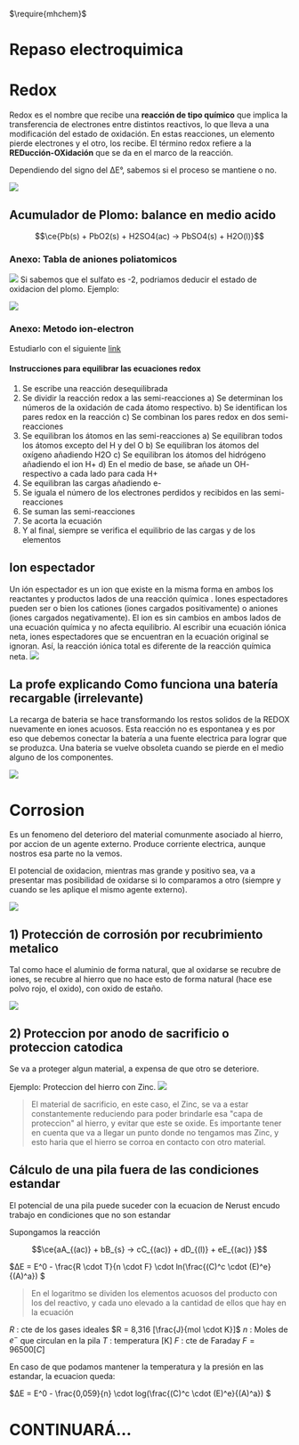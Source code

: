 $\require{mhchem}$
# Repaso electroquimica

# Redox

Redox es el nombre que recibe una **reacción de tipo químico** que implica la transferencia de electrones entre distintos reactivos, lo que lleva a una modificación del estado de oxidación. En estas reacciones, un elemento pierde electrones y el otro, los recibe. El término redox refiere a la **REDucción-OXidación** que se da en el marco de la reacción.

Dependiendo del signo del ΔE°, sabemos si el proceso se mantiene o no.

![](https://i.imgur.com/sRY4CYs.png)

## Acumulador de Plomo: balance en medio acido

$$\ce{Pb(s) + PbO2(s) + H2SO4(ac) -> PbSO4(s) + H2O(l)}$$

### Anexo: Tabla de aniones poliatomicos
![](https://i.imgur.com/vcPYTqO.png)
Si sabemos que el sulfato es -2, podriamos deducir el estado de oxidacion del plomo. Ejemplo:

![](https://i.imgur.com/8DSl5Kq.png)

### Anexo: Metodo ion-electron
Estudiarlo con el siguiente [link](https://www.periodni.com/es/metodo_de_semi-reacciones.php)

#### Instrucciones para equilibrar las ecuaciones redox
1. Se escribe una reacción desequilibrada
2. Se dividir la reacción redox a las semi-reacciones
    a) Se determinan los números de la oxidación de cada átomo respectivo.
    b) Se identifican los pares redox en la reacción
    c) Se combinan los pares redox en dos semi-reacciones
3. Se equilibran los átomos en las semi-reacciones
    a) Se equilibran todos los átomos excepto del H y del O
    b) Se equilibran los átomos del oxígeno añadiendo H2O
    c) Se equilibran los átomos del hidrógeno añadiendo el ion H+
    d) En el medio de base, se añade un OH- respectivo a cada lado para cada H+
4. Se equilibran las cargas añadiendo e-
5. Se iguala el número de los electrones perdidos y recibidos en las semi-reacciones
6. Se suman las semi-reacciones
7. Se acorta la ecuación
8. Y al final, siempre se verifica el equilibrio de las cargas y de los elementos

## Ion espectador
Un ión espectador es un ion que existe en la misma forma en ambos los reactantes y productos lados de una reacción química . Iones espectadores pueden ser o bien los cationes (iones cargados positivamente) o aniones (iones cargados negativamente). El ion es sin cambios en ambos lados de una ecuación química y no afecta equilibrio. Al escribir una ecuación iónica neta, iones espectadores que se encuentran en la ecuación original se ignoran. Así, la reacción iónica total es diferente de la reacción química neta.
![](https://i.imgur.com/AxczZ4r.png)

## La profe explicando Como funciona una batería recargable (irrelevante)

La recarga de bateria se hace transformando los restos solidos de la REDOX nuevamente en iones acuosos. Esta reacción no es espontanea y es por eso que debemos conectar la batería a una fuente electrica para lograr que se produzca. 
Una bateria se vuelve obsoleta cuando se pierde en el medio alguno de los componentes.

![](https://i.imgur.com/FCvfTlo.png)

# Corrosion
Es un fenomeno del deterioro del material comunmente asociado al hierro, por accion de un agente externo. Produce corriente electrica, aunque nostros esa parte no la vemos.

El potencial de oxidacion, mientras mas grande y positivo sea, va a presentar mas posibilidad de oxidarse si lo comparamos a otro (siempre y cuando se les aplique el mismo agente externo).

![](https://i.imgur.com/SsDGb6q.png)

## 1) Protección de corrosión por recubrimiento metalico

Tal como hace el aluminio de forma natural, que al oxidarse se recubre de iones, se recubre al hierro que no hace esto de forma natural (hace ese polvo rojo, el oxido), con oxido de estaño.

![](https://i.imgur.com/1lHLVr6.png)

## 2) Proteccion por anodo de sacrificio o proteccion catodica

Se va a proteger algun material, a expensa de que otro se deteriore.

Ejemplo: Proteccion del hierro con Zinc.
![](https://i.imgur.com/cN90RGG.png)

> El material de sacrificio, en este caso, el Zinc, se va a estar constantemente reduciendo para poder brindarle esa "capa de proteccion" al hierro, y evitar que este se oxide. Es importante tener en cuenta que va a llegar un punto donde no tengamos mas Zinc, y esto haria que el hierro se corroa en contacto con otro material.

## Cálculo de una pila fuera de las condiciones estandar

El potencial de una pila puede suceder con la ecuacion de Nerust encudo trabajo en condiciones que no son estandar

Supongamos la reacción

$$\ce{aA_{(ac)} + bB_{s} -> cC_{(ac)} + dD_{(l)} + eE_{(ac)} }$$

$ΔE = E^0 - \frac{R \cdot T}{n \cdot F} \cdot ln(\frac{(C)^c \cdot (E)^e}{(A)^a}) $

> En el logaritmo se dividen los elementos acuosos del producto con los del reactivo, y cada uno elevado a la cantidad de ellos que hay en la ecuación

$R$ : cte de los gases ideales
$R = 8,316 [\frac{J}{mol \cdot K}]$
$n$ : Moles de $e^-$ que circulan en la pila 
$T$ : temperatura [K]
$F$ : cte de Faraday
$F = 96500 [C]$

En caso de que podamos mantener la temperatura y la presión en las estandar, la ecuacion queda:

$ΔE = E^0 - \frac{0,059}{n} \cdot log(\frac{(C)^c \cdot (E)^e}{(A)^a}) $

# CONTINUARÁ...

